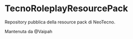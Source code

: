 # TecnoRoleplayResourcePack

Repository pubblica della resource pack di NeoTecno.

Mantenuta da @Vaipah

